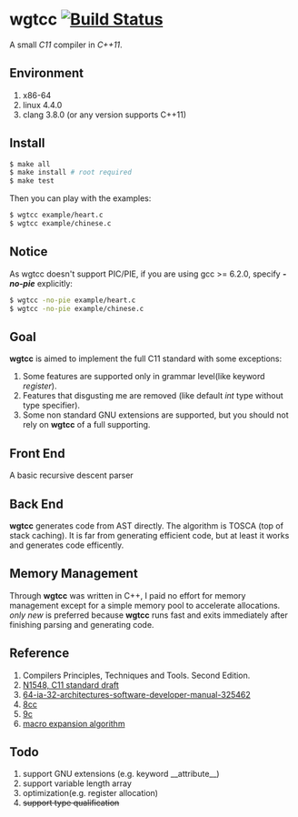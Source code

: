 # wgtcc [![Build Status](https://travis-ci.org/wgtdkp/wgtcc.svg?branch=master)](https://travis-ci.org/wgtdkp/wgtcc)
A small _C11_ compiler in _C++11_.

## Environment
  1. x86-64
  2. linux 4.4.0
  3. clang 3.8.0 (or any version supports C++11)

## Install
  ```bash
  $ make all
  $ make install # root required
  $ make test
  ```
Then you can play with the examples:
  ```bash
  $ wgtcc example/heart.c
  $ wgtcc example/chinese.c
  ```

## Notice
As wgtcc doesn't support PIC/PIE, if you are using gcc >= 6.2.0, specify **_-no-pie_** explicitly:
```bash
$ wgtcc -no-pie example/heart.c
$ wgtcc -no-pie example/chinese.c
```

## Goal
**wgtcc** is aimed to implement the full C11 standard with some exceptions:

1. Some features are supported only in grammar level(like keyword _register_).
2. Features that disgusting me are removed (like default _int_ type without type specifier).
3. Some non standard GNU extensions are supported, but you should not rely on **wgtcc** of a full supporting.

## Front End
A basic recursive descent parser

## Back End
**wgtcc** generates code from AST directly. The algorithm is TOSCA (top of stack caching). It is far from generating efficient code, but at least it works and generates code efficently.

## Memory Management
Through **wgtcc** was written in C++, I paid no effort for memory management except for a simple memory pool to accelerate allocations. _only_ _new_ is preferred because **wgtcc** runs fast and  exits immediately
after finishing parsing and generating code.

## Reference
1. Compilers Principles, Techniques and Tools. Second Edition.
2. [N1548, C11 standard draft](http://www.open-std.org/jtc1/sc22/wg14/www/docs/n1548.pdf)
3. [64-ia-32-architectures-software-developer-manual-325462](http://www.intel.com/content/www/us/en/architecture-and-technology/64-ia-32-architectures-software-developer-manual-325462.html)
3. [8cc](https://github.com/rui314/8cc)
4. [9c](https://github.com/huangguiyang/9c)
5. [macro expansion algorithm](https://github.com/wgtdkp/wgtcc/blob/master/doc/cpp.algo.pdf)

## Todo
1. support GNU extensions (e.g. keyword \_\_attribute__)
2. support variable length array
3. optimization(e.g. register allocation)
4. ~~support type qualification~~
